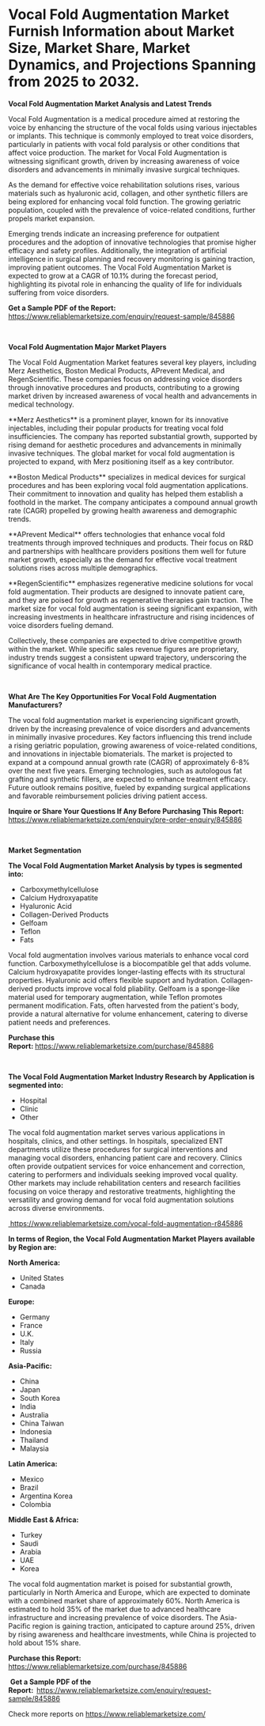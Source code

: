 <p><h1>Vocal Fold Augmentation Market Furnish Information about Market Size, Market Share, Market Dynamics, and Projections Spanning from 2025 to 2032.</h1></p><p><strong>Vocal Fold Augmentation Market Analysis and Latest Trends</strong></p>
<p><p>Vocal Fold Augmentation is a medical procedure aimed at restoring the voice by enhancing the structure of the vocal folds using various injectables or implants. This technique is commonly employed to treat voice disorders, particularly in patients with vocal fold paralysis or other conditions that affect voice production. The market for Vocal Fold Augmentation is witnessing significant growth, driven by increasing awareness of voice disorders and advancements in minimally invasive surgical techniques.</p><p>As the demand for effective voice rehabilitation solutions rises, various materials such as hyaluronic acid, collagen, and other synthetic fillers are being explored for enhancing vocal fold function. The growing geriatric population, coupled with the prevalence of voice-related conditions, further propels market expansion. </p><p>Emerging trends indicate an increasing preference for outpatient procedures and the adoption of innovative technologies that promise higher efficacy and safety profiles. Additionally, the integration of artificial intelligence in surgical planning and recovery monitoring is gaining traction, improving patient outcomes. The Vocal Fold Augmentation Market is expected to grow at a CAGR of 10.1% during the forecast period, highlighting its pivotal role in enhancing the quality of life for individuals suffering from voice disorders.</p></p>
<p><strong>Get a Sample PDF of the Report:&nbsp;</strong> <a href="https://www.reliablemarketsize.com/enquiry/request-sample/845886?utm_campaign=2925&utm_medium=2&utm_source=Github&utm_content=ia&utm_term=04032025&utm_id=vocal-fold-augmentation">https://www.reliablemarketsize.com/enquiry/request-sample/845886</a></p>
<p>&nbsp;</p>
<p><strong>Vocal Fold Augmentation Major Market Players</strong></p>
<p><p>The Vocal Fold Augmentation Market features several key players, including Merz Aesthetics, Boston Medical Products, APrevent Medical, and RegenScientific. These companies focus on addressing voice disorders through innovative procedures and products, contributing to a growing market driven by increased awareness of vocal health and advancements in medical technology.</p><p>**Merz Aesthetics** is a prominent player, known for its innovative injectables, including their popular products for treating vocal fold insufficiencies. The company has reported substantial growth, supported by rising demand for aesthetic procedures and advancements in minimally invasive techniques. The global market for vocal fold augmentation is projected to expand, with Merz positioning itself as a key contributor.</p><p>**Boston Medical Products** specializes in medical devices for surgical procedures and has been exploring vocal fold augmentation applications. Their commitment to innovation and quality has helped them establish a foothold in the market. The company anticipates a compound annual growth rate (CAGR) propelled by growing health awareness and demographic trends.</p><p>**APrevent Medical** offers technologies that enhance vocal fold treatments through improved techniques and products. Their focus on R&D and partnerships with healthcare providers positions them well for future market growth, especially as the demand for effective vocal treatment solutions rises across multiple demographics.</p><p>**RegenScientific** emphasizes regenerative medicine solutions for vocal fold augmentation. Their products are designed to innovate patient care, and they are poised for growth as regenerative therapies gain traction. The market size for vocal fold augmentation is seeing significant expansion, with increasing investments in healthcare infrastructure and rising incidences of voice disorders fueling demand.</p><p>Collectively, these companies are expected to drive competitive growth within the market. While specific sales revenue figures are proprietary, industry trends suggest a consistent upward trajectory, underscoring the significance of vocal health in contemporary medical practice.</p></p>
<p>&nbsp;</p>
<p><strong>What Are The Key Opportunities For Vocal Fold Augmentation Manufacturers?</strong></p>
<p><p>The vocal fold augmentation market is experiencing significant growth, driven by the increasing prevalence of voice disorders and advancements in minimally invasive procedures. Key factors influencing this trend include a rising geriatric population, growing awareness of voice-related conditions, and innovations in injectable biomaterials. The market is projected to expand at a compound annual growth rate (CAGR) of approximately 6-8% over the next five years. Emerging technologies, such as autologous fat grafting and synthetic fillers, are expected to enhance treatment efficacy. Future outlook remains positive, fueled by expanding surgical applications and favorable reimbursement policies driving patient access.</p></p>
<p><strong>Inquire or Share Your Questions If Any Before Purchasing This Report:</strong> <a href="https://www.reliablemarketsize.com/enquiry/pre-order-enquiry/845886?utm_campaign=2925&utm_medium=2&utm_source=Github&utm_content=ia&utm_term=04032025&utm_id=vocal-fold-augmentation">https://www.reliablemarketsize.com/enquiry/pre-order-enquiry/845886</a></p>
<p>&nbsp;</p>
<p><strong>Market Segmentation</strong></p>
<p><strong>The Vocal Fold Augmentation Market Analysis by types is segmented into:</strong></p>
<p><ul><li>Carboxymethylcellulose</li><li>Calcium Hydroxyapatite</li><li>Hyaluronic Acid</li><li>Collagen-Derived Products</li><li>Gelfoam</li><li>Teflon</li><li>Fats</li></ul></p>
<p><p>Vocal fold augmentation involves various materials to enhance vocal cord function. Carboxymethylcellulose is a biocompatible gel that adds volume. Calcium hydroxyapatite provides longer-lasting effects with its structural properties. Hyaluronic acid offers flexible support and hydration. Collagen-derived products improve vocal fold pliability. Gelfoam is a sponge-like material used for temporary augmentation, while Teflon promotes permanent modification. Fats, often harvested from the patient's body, provide a natural alternative for volume enhancement, catering to diverse patient needs and preferences.</p></p>
<p><strong>Purchase this Report:&nbsp;</strong><a href="https://www.reliablemarketsize.com/purchase/845886?utm_campaign=2925&utm_medium=2&utm_source=Github&utm_content=ia&utm_term=04032025&utm_id=vocal-fold-augmentation">https://www.reliablemarketsize.com/purchase/845886</a></p>
<p>&nbsp;</p>
<p><strong>The Vocal Fold Augmentation Market Industry Research by Application is segmented into:</strong></p>
<p><ul><li>Hospital</li><li>Clinic</li><li>Other</li></ul></p>
<p><p>The vocal fold augmentation market serves various applications in hospitals, clinics, and other settings. In hospitals, specialized ENT departments utilize these procedures for surgical interventions and managing vocal disorders, enhancing patient care and recovery. Clinics often provide outpatient services for voice enhancement and correction, catering to performers and individuals seeking improved vocal quality. Other markets may include rehabilitation centers and research facilities focusing on voice therapy and restorative treatments, highlighting the versatility and growing demand for vocal fold augmentation solutions across diverse environments.</p></p>
<p><a href="https://www.reliablemarketsize.com/vocal-fold-augmentation-r845886?utm_campaign=2925&utm_medium=2&utm_source=Github&utm_content=ia&utm_term=04032025&utm_id=vocal-fold-augmentation">&nbsp;https://www.reliablemarketsize.com/vocal-fold-augmentation-r845886</a></p>
<p><strong>In terms of Region, the Vocal Fold Augmentation Market Players available by Region are:</strong></p>
<p>
    <p> <strong> North America: </strong>
        <ul>
            <li>United States</li>
            <li>Canada</li>
        </ul>
        </p> 
    <p> <strong> Europe: </strong>
        <ul>
            <li>Germany</li>
            <li>France</li>
            <li>U.K.</li>
            <li>Italy</li>
            <li>Russia</li>
        </ul>
        </p> 
    <p> <strong> Asia-Pacific: </strong>
        <ul>
            <li>China</li>
            <li>Japan</li>
            <li>South Korea</li>
            <li>India</li>
            <li>Australia</li>
            <li>China Taiwan</li>
            <li>Indonesia</li>
            <li>Thailand</li>
            <li>Malaysia</li>
        </ul>
        </p> 
    <p> <strong> Latin America: </strong>
        <ul>
            <li>Mexico</li>
            <li>Brazil</li>
            <li>Argentina Korea</li>
            <li>Colombia</li>
        </ul>
        </p> 
    <p> <strong> Middle East & Africa: </strong>
        <ul>
            <li>Turkey</li>
            <li>Saudi</li>
            <li>Arabia</li>
            <li>UAE</li>
            <li>Korea</li>
        </ul>
    </p>
    </p>
<p><p>The vocal fold augmentation market is poised for substantial growth, particularly in North America and Europe, which are expected to dominate with a combined market share of approximately 60%. North America is estimated to hold 35% of the market due to advanced healthcare infrastructure and increasing prevalence of voice disorders. The Asia-Pacific region is gaining traction, anticipated to capture around 25%, driven by rising awareness and healthcare investments, while China is projected to hold about 15% share.</p></p>
<p><strong>Purchase this Report: </strong><a href="https://www.reliablemarketsize.com/purchase/845886?utm_campaign=2925&utm_medium=2&utm_source=Github&utm_content=ia&utm_term=04032025&utm_id=vocal-fold-augmentation">https://www.reliablemarketsize.com/purchase/845886</a></p>
<p>&nbsp;<strong>Get a Sample PDF of the Report:&nbsp;&nbsp;</strong><a href="https://www.reliablemarketsize.com/enquiry/request-sample/845886?utm_campaign=2925&utm_medium=2&utm_source=Github&utm_content=ia&utm_term=04032025&utm_id=vocal-fold-augmentation">https://www.reliablemarketsize.com/enquiry/request-sample/845886</a></p>
<p><strong></strong></p>
<p>Check more reports on <a href="https://www.reliablemarketsize.com/?utm_campaign=2925&utm_medium=2&utm_source=Github&utm_content=ia&utm_term=04032025&utm_id=vocal-fold-augmentation">https://www.reliablemarketsize.com/</a></p>